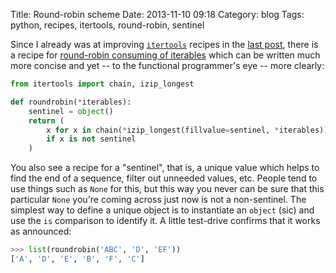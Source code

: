 Title: Round-robin scheme
Date: 2013-11-10 09:18
Category: blog
Tags: python, recipes, itertools, round-robin, sentinel

Since I already was at improving [`itertools`](http://docs.python.org/library/itertools.html) recipes in the [last post]({filename}2013-11-09-iterate-in-chunks.markdown), there is a recipe for [round-robin consuming of iterables](http://docs.python.org/library/itertools.html#recipes) which can be written much more concise and yet -- to the functional programmer's eye -- more clearly:

``` python
from itertools import chain, izip_longest

def roundrobin(*iterables):
    sentinel = object()
    return (
        x for x in chain(*izip_longest(fillvalue=sentinel, *iterables))
        if x is not sentinel
    )
```

You also see a recipe for a "sentinel", that is, a unique value which helps to find the end of a sequence, filter out unneeded values, etc. People tend to use things such as `None` for this, but this way you never can be sure that this particular `None` you're coming across just now is not a non-sentinel. The simplest way to define a unique object is to instantiate an `object` (sic) and use the `is` comparison to identify it. A little test-drive confirms that it works as announced:

``` python
>>> list(roundrobin('ABC', 'D', 'EF'))
['A', 'D', 'E', 'B', 'F', 'C']
```
